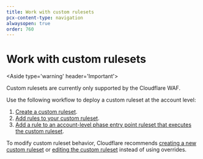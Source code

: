```yaml
---
title: Work with custom rulesets
pcx-content-type: navigation
alwaysopen: true
order: 760
---
```


# Work with custom rulesets

<Aside type='warning' header='Important'>

Custom rulesets are currently only supported by the Cloudflare WAF.

</Aside>

Use the following workflow to deploy a custom ruleset at the account level:

1. [Create a custom ruleset](/cf-rulesets/custom-rulesets/create-custom-ruleset).
1. [Add rules to your custom ruleset](/cf-rulesets/custom-rulesets/add-rules-ruleset).
1. [Add a rule to an account-level phase entry point ruleset that executes the custom ruleset](/cf-rulesets/custom-rulesets/deploy-custom-ruleset).

To modify custom ruleset behavior, Cloudflare recommends [creating a new custom ruleset](/cf-rulesets/custom-rulesets/create-custom-ruleset) or [editing the custom ruleset](/cf-rulesets/custom-rulesets/add-rules-ruleset) instead of using overrides.
